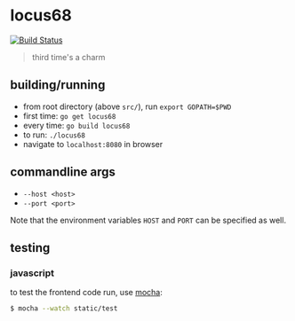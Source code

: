 # locus68
[![Build Status](https://travis-ci.org/TheOrangeOne/locus68.svg?branch=master)](https://travis-ci.org/TheOrangeOne/locus68)
> third time's a charm

## building/running
- from root directory (above `src/`), run `export GOPATH=$PWD`
- first time: `go get locus68`
- every time: `go build locus68`
- to run: `./locus68`
- navigate to `localhost:8080` in browser

## commandline args
- `--host <host>`
- `--port <port>`

Note that the environment variables `HOST` and `PORT` can be specified as well.

## testing

### javascript

to test the frontend code run, use [mocha](https://mochajs.org/):

```sh
$ mocha --watch static/test
```
